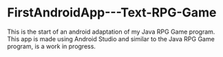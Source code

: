 # FirstAndroidApp---Text-RPG-Game

This is the start of an android adaptation of my Java RPG Game program. This app is made using Android Studio and similar to the Java RPG 
Game program, is a work in progress. 
